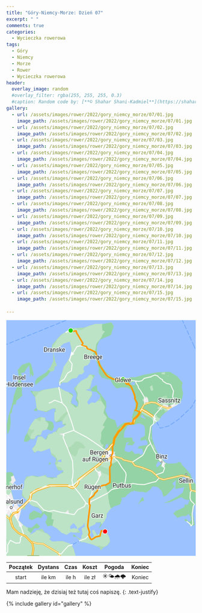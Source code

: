 ```yaml
---
title: "Góry-Niemcy-Morze: Dzień 07"
excerpt: " "
comments: true
categories:
  - Wycieczka rowerowa
tags:
  - Góry
  - Niemcy
  - Morze
  - Rower  
  - Wycieczka rowerowa
header:
  overlay_image: random
  #overlay_filter: rgba(255, 255, 255, 0.3)
  #caption: Random code by: [**© Shahar Shani-Kadmiel**](https://shaharkadmiel.github.io)"
gallery:
  - url: /assets/images/rower/2022/gory_niemcy_morze/07/01.jpg
    image_path: /assets/images/rower/2022/gory_niemcy_morze/07/01.jpg
  - url: /assets/images/rower/2022/gory_niemcy_morze/07/02.jpg
    image_path: /assets/images/rower/2022/gory_niemcy_morze/07/02.jpg
  - url: /assets/images/rower/2022/gory_niemcy_morze/07/03.jpg
    image_path: /assets/images/rower/2022/gory_niemcy_morze/07/03.jpg
  - url: /assets/images/rower/2022/gory_niemcy_morze/07/04.jpg
    image_path: /assets/images/rower/2022/gory_niemcy_morze/07/04.jpg
  - url: /assets/images/rower/2022/gory_niemcy_morze/07/05.jpg
    image_path: /assets/images/rower/2022/gory_niemcy_morze/07/05.jpg
  - url: /assets/images/rower/2022/gory_niemcy_morze/07/06.jpg
    image_path: /assets/images/rower/2022/gory_niemcy_morze/07/06.jpg
  - url: /assets/images/rower/2022/gory_niemcy_morze/07/07.jpg
    image_path: /assets/images/rower/2022/gory_niemcy_morze/07/07.jpg
  - url: /assets/images/rower/2022/gory_niemcy_morze/07/08.jpg
    image_path: /assets/images/rower/2022/gory_niemcy_morze/07/08.jpg
  - url: /assets/images/rower/2022/gory_niemcy_morze/07/09.jpg
    image_path: /assets/images/rower/2022/gory_niemcy_morze/07/09.jpg
  - url: /assets/images/rower/2022/gory_niemcy_morze/07/10.jpg
    image_path: /assets/images/rower/2022/gory_niemcy_morze/07/10.jpg
  - url: /assets/images/rower/2022/gory_niemcy_morze/07/11.jpg
    image_path: /assets/images/rower/2022/gory_niemcy_morze/07/11.jpg
  - url: /assets/images/rower/2022/gory_niemcy_morze/07/12.jpg
    image_path: /assets/images/rower/2022/gory_niemcy_morze/07/12.jpg
  - url: /assets/images/rower/2022/gory_niemcy_morze/07/13.jpg
    image_path: /assets/images/rower/2022/gory_niemcy_morze/07/13.jpg
  - url: /assets/images/rower/2022/gory_niemcy_morze/07/14.jpg
    image_path: /assets/images/rower/2022/gory_niemcy_morze/07/14.jpg
  - url: /assets/images/rower/2022/gory_niemcy_morze/07/15.jpg
    image_path: /assets/images/rower/2022/gory_niemcy_morze/07/15.jpg

---
```

![mapka](/assets/images/rower/2022/gory_niemcy_morze/07/mapka.png)

|Początek|Dystans|Czas|Koszt|Pogoda|Koniec|
|:---:|:---:|:---:|:---:|:---:|:---:|
|start| ile km| ile h| ile zł|☀️🌤️🌧️🌩️|Koniec|

Mam nadzieję, że dzisiaj też tutaj coś napiszę.
{: .text-justify}

{% include gallery id="gallery" %}
